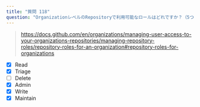 ```yaml
---
title: "質問 118"
question: "OrganizationレベルのRepositoryで利用可能なロールはどれですか？（5つ選択）"
---
```


> https://docs.github.com/en/organizations/managing-user-access-to-your-organizations-repositories/managing-repository-roles/repository-roles-for-an-organization#repository-roles-for-organizations

- [x] Read
- [x] Triage
- [ ] Delete
- [x] Admin
- [x] Write
- [x] Maintain